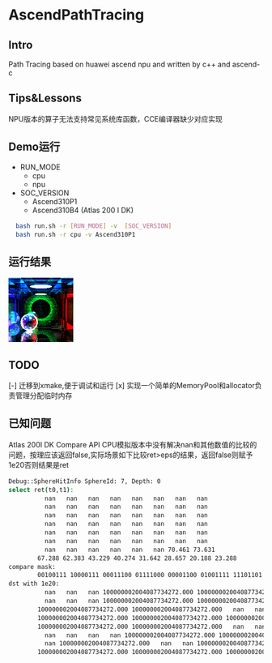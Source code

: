 # AscendPathTracing

## Intro

Path Tracing based on huawei ascend npu and written by c++ and ascend-c

## Tips&Lessons

NPU版本的算子无法支持常见系统库函数，CCE编译器缺少对应实现

## Demo运行

- RUN_MODE
  - cpu
  - npu
- SOC_VERSION
  - Ascend310P1
  - Ascend310B4 (Atlas 200 I DK)

```bash
  bash run.sh -r [RUN_MODE] -v  [SOC_VERSION] 
  bash run.sh -r cpu -v Ascend310P1
```

## 运行结果

![image](./demo.png)

## TODO

[-] 迁移到xmake,便于调试和运行
[x] 实现一个简单的MemoryPool和allocator负责管理分配临时内存

## 已知问题

Atlas 200I DK Compare API CPU模拟版本中没有解决nan和其他数值的比较的问题，按理应该返回false,实际场景如下比较ret>eps的结果，返回false则赋予1e20否则结果是ret
```bash
Debug::SphereHitInfo SphereId: 7, Depth: 0
select ret(t0,t1): 
          nan   nan   nan   nan   nan   nan   nan   nan 
          nan   nan   nan   nan   nan   nan   nan   nan 
          nan   nan   nan   nan   nan   nan   nan   nan 
          nan   nan   nan   nan   nan   nan   nan   nan 
          nan   nan   nan   nan   nan   nan   nan   nan 
          nan   nan   nan   nan   nan   nan   nan   nan 
          nan   nan   nan   nan   nan   nan 70.461 73.631 
        67.288 62.383 43.229 40.274 31.642 28.657 20.188 23.288 
compare mask: 
        00100111 10000111 00011100 01111000 00001100 01001111 11101101 00011000 
dst with 1e20: 
          nan   nan   nan 100000002004087734272.000 100000002004087734272.000   nan 100000002004087734272.000 100000002004087734272.000 
          nan   nan   nan 100000002004087734272.000 100000002004087734272.000 100000002004087734272.000 100000002004087734272.000   nan 
        100000002004087734272.000 100000002004087734272.000   nan   nan   nan 100000002004087734272.000 100000002004087734272.000 100000002004087734272.000 
        100000002004087734272.000 100000002004087734272.000 100000002004087734272.000   nan   nan   nan   nan 100000002004087734272.000 
        100000002004087734272.000 100000002004087734272.000   nan   nan 100000002004087734272.000 100000002004087734272.000 100000002004087734272.000 100000002004087734272.000 
          nan   nan   nan   nan 100000002004087734272.000 100000002004087734272.000   nan 100000002004087734272.000 
          nan 100000002004087734272.000   nan   nan 100000002004087734272.000   nan 70.461 73.631 
        100000002004087734272.000 100000002004087734272.000 100000002004087734272.000 40.274 31.642 100000002004087734272.000 100000002004087734272.000 100000002004087734272.000 
```